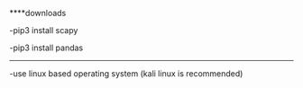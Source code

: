 ****downloads

-pip3 install scapy

-pip3 install pandas

**** 
-use linux based operating system (kali linux is recommended)
